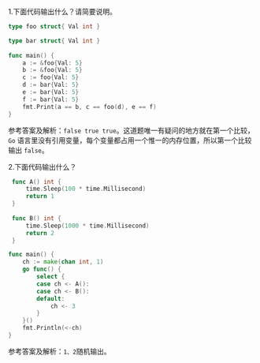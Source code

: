 1.下面代码输出什么？请简要说明。

```go
type foo struct{ Val int }

type bar struct{ Val int }
 
func main() {
    a := &foo{Val: 5}
    b := &foo{Val: 5}
    c := foo{Val: 5}
    d := bar{Val: 5}
    e := bar{Val: 5}
    f := bar{Val: 5}
    fmt.Print(a == b, c == foo(d), e == f)
}
```

参考答案及解析：`false true true`。这道题唯一有疑问的地方就在第一个比较，`Go` 语言里没有引用变量，每个变量都占用一个惟一的内存位置，所以第一个比较输出 `false`。

2.下面代码输出什么？

```go
 func A() int {
     time.Sleep(100 * time.Millisecond)
     return 1
 }
 
 func B() int {
     time.Sleep(1000 * time.Millisecond)
     return 2
 }

func main() {
    ch := make(chan int, 1)
    go func() {
        select {
        case ch <- A():
        case ch <- B():
        default:
            ch <- 3
        }
    }()
    fmt.Println(<-ch)
}
```

参考答案及解析：`1、2`随机输出。